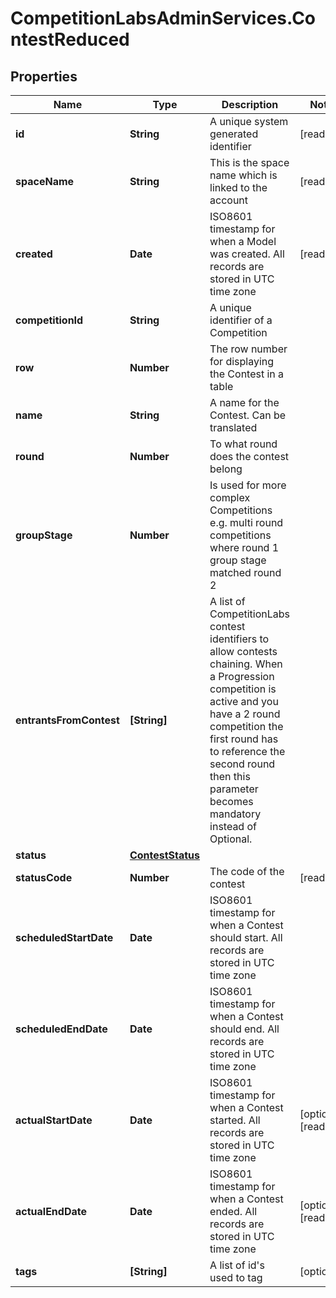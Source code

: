 # CompetitionLabsAdminServices.ContestReduced

## Properties

Name | Type | Description | Notes
------------ | ------------- | ------------- | -------------
**id** | **String** | A unique system generated identifier | [readonly] 
**spaceName** | **String** | This is the space name which is linked to the account | [readonly] 
**created** | **Date** | ISO8601 timestamp for when a Model was created. All records are stored in UTC time zone | [readonly] 
**competitionId** | **String** | A unique identifier of a Competition | 
**row** | **Number** | The row number for displaying the Contest in a table | 
**name** | **String** | A name for the Contest. Can be translated | 
**round** | **Number** | To what round does the contest belong | 
**groupStage** | **Number** | Is used for more complex Competitions e.g. multi round competitions where round 1 group stage matched round 2 | 
**entrantsFromContest** | **[String]** | A list of CompetitionLabs contest identifiers to allow contests chaining. When a Progression competition is active and you have a 2 round competition the first round has to reference the second round then this parameter becomes mandatory instead of Optional. | 
**status** | [**ContestStatus**](ContestStatus.md) |  | 
**statusCode** | **Number** | The code of the contest | [readonly] 
**scheduledStartDate** | **Date** | ISO8601 timestamp for when a Contest should start. All records are stored in UTC time zone | 
**scheduledEndDate** | **Date** | ISO8601 timestamp for when a Contest should end. All records are stored in UTC time zone | 
**actualStartDate** | **Date** | ISO8601 timestamp for when a Contest started. All records are stored in UTC time zone | [optional] [readonly] 
**actualEndDate** | **Date** | ISO8601 timestamp for when a Contest ended. All records are stored in UTC time zone | [optional] [readonly] 
**tags** | **[String]** | A list of id&#39;s used to tag | [optional] 



